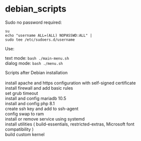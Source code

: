 # debian_scripts

Sudo no password required:

<code>su</code><br>
<code>echo "username  ALL=(ALL) NOPASSWD:ALL" | sudo tee /etc/sudoers.d/username</code>

Use:

text mode: <code>bash ./main-menu.sh</code><br>
dialog mode: <code>bash ./menu.sh</code>

Scripts after Debian installation <br><br>
install apache and https configuration with self-signed certificate<br>
install firewall and add basic rules<br>
set grub timeout<br>
install and config mariadb 10.5<br>
install and config php 8.1<br>
create ssh key and add to ssh-agent<br>
config swap to ram<br>
install or remove service using systemd<br>
install utilities ( build-essentials, restricted-extras, Microsoft font compatibility )<br>
build custom kernel